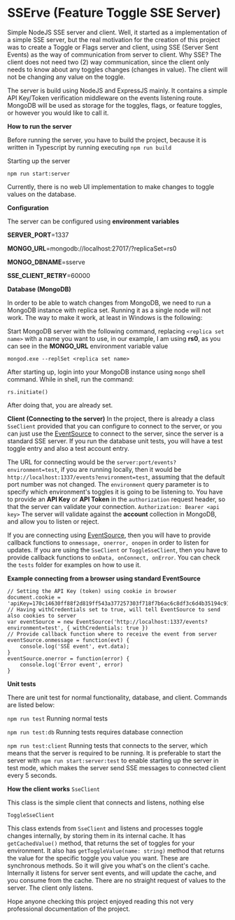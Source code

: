 # SSErve (Feature Toggle SSE Server)
Simple NodeJS SSE server and client.  Well, it started as a implementation of a simple SSE server, but the real motivation for the creation of this project was to create a Toggle or Flags server and client, using SSE (Server Sent Events) as the way of communication from server to client.  Why SSE?  The client does not need two (2) way communication, since the client only needs to know about any toggles changes (changes in value).  The client will not be changing any value on the toggle.

The server is build using NodeJS and ExpressJS mainly.  It contains a simple API Key/Token verification middleware on the events listening route. MongoDB will be used as storage for the toggles, flags, or feature toggles, or however you would like to call it.


**How to run the server**

Before running the server, you have to build the project, because it is written in Typescript by running executing
```npm run build```

Starting up the server

```npm run start:server```

Currently, there is no web UI implementation to make changes to toggle values on the database.


**Configuration**

The server can be configured using **environment variables**

**SERVER_PORT**=1337

**MONGO_URL**=mongodb://localhost:27017/?replicaSet=rs0

**MONGO_DBNAME**=sserve

**SSE_CLIENT_RETRY**=60000



**Database (MongoDB)**

In order to be able to watch changes from MongoDB, we need to run a MongoDB instance with replica set.  Running it as a single node will not work.  The way to make it work, at least in Windows is the following:

Start MongoDB server with the following command, replacing ```<replica set name>``` with a name you want to use, in our example, I am using **rs0**, as you can see in the **MONGO_URL** environment variable value

```mongod.exe --replSet <replica set name>```

After starting up, login into your MongoDB instance using ```mongo``` shell command.  While in shell, run the command:

```rs.initiate()```

After doing that, you are already set.



**Client (Connecting to the server)**
In the project, there is already a class ```SseClient``` provided that you can configure to connect to the server, or you can just use the [EventSource](https://developer.mozilla.org/en-US/docs/Web/API/EventSource) to connect to the server, since the server is a standard SSE server.  If you run the database unit tests, you will have a test toggle entry and also a test account entry.

The URL for connecting would be the ```server:port/events?environment=test```, if you are running locally, then it would be ```http://localhost:1337/events?environment=test```, assuming that the default port number was not changed.  The ```environment``` query parameter is to specify which environment's toggles it is going to be listening to.  You have to provide an **API Key** or **API Token** in the ```authorization``` request header, so that the server can validate your connection.  ```Authorization: Bearer <api key>```  The server will validate against the **account** collection in MongoDB, and allow you to listen or reject.

If you are connecting using [EventSource](https://developer.mozilla.org/en-US/docs/Web/API/EventSource), then you will have to provide callback functions to ```onmessage, onerror, onopen``` in order to listen for updates.  If you are using the ```SseClient``` or ```ToggleSseClient```, then you have to provide callback functions to ```onData, onConnect, onError```.  You can check the ```tests``` folder for examples on how to use it.

**Example connecting from a browser using standard EventSource**
```
// Setting the API Key (token) using cookie in browser
document.cookie = 'apiKey=170c14630ff88f2d819ff543a377257303f718f7b6ac6c8df3c6d4b35194c919'
// Having withCredentials set to true, will tell EventSource to send also cookies to server
var eventSource = new EventSource('http://localhost:1337/events?environment=test', { withCredentials: true })
// Provide callback function where to receive the event from server
eventSource.onmessage = function(evt) {
    console.log('SSE event', evt.data);
}
eventSource.onerror = function(error) {
    console.log('Error event', error)
}
```

**Unit tests**

There are unit test for normal functionality, database, and client.  Commands are listed below:

```npm run test``` Running normal tests

```npm run test:db```  Running tests requires database connection

```npm run test:client```  Running tests that connects to the server, which means that the server is required to be running.  It is preferable to start the server with ```npm run start:server:test``` to enable starting up the server in test mode, which makes the server send SSE messages to connected client every 5 seconds.



**How the client works**
```SseClient```

This class is the simple client that connects and listens, nothing else

```ToggleSseClient```

This class extends from ```SseClient``` and listens and processes toggle changes internally, by storing them in its internal cache.  It has ```getCachedValue()``` method, that returns the set of toggles for your environment.  It also has ```getToggleValue(name: string)``` method that returns the value for the specific toggle you value you want.  These are synchronous methods.  So it will give you what's on the client's cache.  Internally it listens for server sent events, and will update the cache, and you consume from the cache.  There are no straight request of values to the server.  The client only listens.



Hope anyone checking this project enjoyed reading this not very professional documentation of the project.
